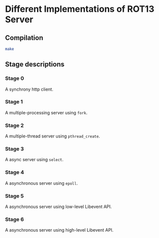 # Different Implementations of ROT13 Server

## Compilation

```bash
make
```

## Stage descriptions

### Stage 0

A synchrony http client.

### Stage 1

A multiple-processing server using `fork`.

### Stage 2

A multiple-thread server using `pthread_create`.

### Stage 3

A async server using `select`.

### Stage 4

A asynchronous server using `epoll`.

### Stage 5

A asynchronous server using low-level Libevent API.

### Stage 6

A asynchronous server using high-level Libevent API.
